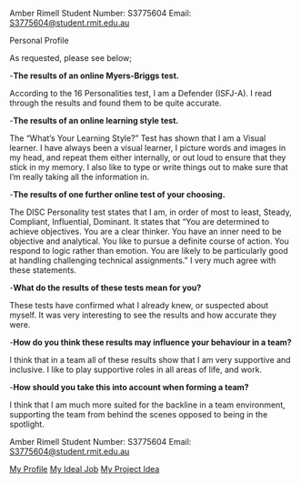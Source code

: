 Amber Rimell        Student Number: S3775604        Email: S3775604@student.rmit.edu.au

Personal Profile

As requested, please see below;

-**The results of an online Myers-Briggs test.**

According to the 16 Personalities test, I am a Defender (ISFJ-A). I read through the results and found them to be quite accurate.

-**The results of an online learning style test.**

The “What’s Your Learning Style?” Test has shown that I am a Visual learner. I have always been a visual learner, I picture words and images in my head, and repeat them either internally, or out loud to ensure that they stick in my memory. I also like to type or write things out to make sure that I’m really taking all the information in.

-**The results of one further online test of your choosing.**

The DISC Personality test states that I am, in order of most to least, Steady, Compliant, Influential, Dominant. It states that “You are determined to achieve objectives. You are a clear thinker. You have an inner need to be objective and analytical. You like to pursue a definite course of action. You respond to logic rather than emotion. You are likely to be particularly good at handling challenging technical assignments.” I very much agree with these statements.

-**What do the results of these tests mean for you?**

These tests have confirmed what I already knew, or suspected about myself. It was very interesting to see the results and how accurate they were.

-**How do you think these results may influence your behaviour in a team?**

I think that in a team all of these results show that I am very supportive and inclusive. I like to play supportive roles in all areas of life, and work.

-**How should you take this into account when forming a team?**

I think that I am much more suited for the backline in a team environment, supporting the team from behind the scenes opposed to being in the spotlight. 

Amber Rimell        Student Number: S3775604        Email: S3775604@student.rmit.edu.au

[My Profile](https://amberrimell.github.io/introtoitassessment/myprofile) [My Ideal Job](https://amberrimell.github.io/introtoitassessment/myidealjob) [My Project Idea]()

